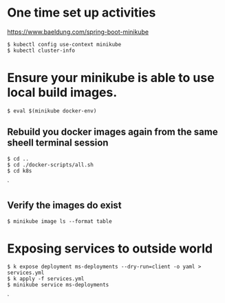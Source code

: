 # One time set up activities
https://www.baeldung.com/spring-boot-minikube
```shell
$ kubectl config use-context minikube
$ kubectl cluster-info
```

# Ensure your minikube is able to use local build images.

```shell
$ eval $(minikube docker-env)
```

## Rebuild you docker images again from the same sheell terminal session
```shell
$ cd ..
$ cd ./docker-scripts/all.sh
$ cd k8s
```
`

## Verify the images do exist

```shell
$ minikube image ls --format table
````


# Exposing services to outside world
```shell
$ k expose deployment ms-deployments --dry-run=client -o yaml > services.yml
$ k apply -f services.yml
$ minikube service ms-deployments
```
`
